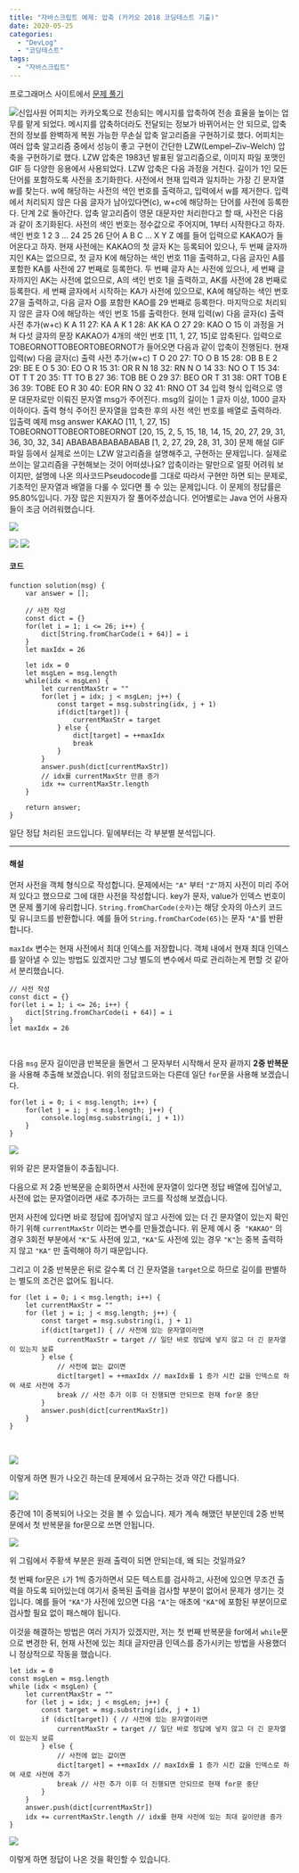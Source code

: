 ```yaml
---
title: "자바스크립트 예제: 압축 (카카오 2018 코딩테스트 기출)"
date: 2020-05-25
categories: 
  - "DevLog"
  - "코딩테스트"
tags: 
  - "자바스크립트"
---
```


프로그래머스 사이트에서 [문제 풀기](https://programmers.co.kr/learn/courses/30/lessons/17684#)

![신입사원 어피치는 카카오톡으로 전송되는 메시지를 압축하여 전송 효율을 높이는 업무를 맡게 되었다. 메시지를 압축하더라도 전달되는 정보가 바뀌어서는 안 되므로, 압축 전의 정보를 완벽하게 복원 가능한 무손실 압축 알고리즘을 구현하기로 했다. 어피치는 여러 압축 알고리즘 중에서 성능이 좋고 구현이 간단한 LZW(Lempel–Ziv–Welch) 압축을 구현하기로 했다. LZW 압축은 1983년 발표된 알고리즘으로, 이미지 파일 포맷인 GIF 등 다양한 응용에서 사용되었다. LZW 압축은 다음 과정을 거친다. 길이가 1인 모든 단어를 포함하도록 사전을 초기화한다. 사전에서 현재 입력과 일치하는 가장 긴 문자열 w를 찾는다. w에 해당하는 사전의 색인 번호를 출력하고, 입력에서 w를 제거한다. 입력에서 처리되지 않은 다음 글자가 남아있다면(c), w+c에 해당하는 단어를 사전에 등록한다. 단계 2로 돌아간다. 압축 알고리즘이 영문 대문자만 처리한다고 할 때, 사전은 다음과 같이 초기화된다. 사전의 색인 번호는 정수값으로 주어지며, 1부터 시작한다고 하자. 색인 번호 1 2 3 … 24 25 26 단어 A B C … X Y Z 예를 들어 입력으로 KAKAO가 들어온다고 하자. 현재 사전에는 KAKAO의 첫 글자 K는 등록되어 있으나, 두 번째 글자까지인 KA는 없으므로, 첫 글자 K에 해당하는 색인 번호 11을 출력하고, 다음 글자인 A를 포함한 KA를 사전에 27 번째로 등록한다. 두 번째 글자 A는 사전에 있으나, 세 번째 글자까지인 AK는 사전에 없으므로, A의 색인 번호 1을 출력하고, AK를 사전에 28 번째로 등록한다. 세 번째 글자에서 시작하는 KA가 사전에 있으므로, KA에 해당하는 색인 번호 27을 출력하고, 다음 글자 O를 포함한 KAO를 29 번째로 등록한다. 마지막으로 처리되지 않은 글자 O에 해당하는 색인 번호 15를 출력한다. 현재 입력(w) 다음 글자(c) 출력 사전 추가(w+c) K A 11 27: KA A K 1 28: AK KA O 27 29: KAO O 15 이 과정을 거쳐 다섯 글자의 문장 KAKAO가 4개의 색인 번호 [11, 1, 27, 15]로 압축된다. 입력으로 TOBEORNOTTOBEORTOBEORNOT가 들어오면 다음과 같이 압축이 진행된다. 현재 입력(w) 다음 글자(c) 출력 사전 추가(w+c) T O 20 27: TO O B 15 28: OB B E 2 29: BE E O 5 30: EO O R 15 31: OR R N 18 32: RN N O 14 33: NO O T 15 34: OT T T 20 35: TT TO B 27 36: TOB BE O 29 37: BEO OR T 31 38: ORT TOB E 36 39: TOBE EO R 30 40: EOR RN O 32 41: RNO OT 34 입력 형식 입력으로 영문 대문자로만 이뤄진 문자열 msg가 주어진다. msg의 길이는 1 글자 이상, 1000 글자 이하이다. 출력 형식 주어진 문자열을 압축한 후의 사전 색인 번호를 배열로 출력하라. 입출력 예제 msg answer KAKAO [11, 1, 27, 15] TOBEORNOTTOBEORTOBEORNOT [20, 15, 2, 5, 15, 18, 14, 15, 20, 27, 29, 31, 36, 30, 32, 34] ABABABABABABABAB [1, 2, 27, 29, 28, 31, 30] 문제 해설 GIF 파일 등에서 실제로 쓰이는 LZW 알고리즘을 설명해주고, 구현하는 문제입니다. 실제로 쓰이는 알고리즘을 구현해보는 것이 어떠셨나요? 압축이라는 말만으로 얼핏 어려워 보이지만, 설명에 나온 의사코드Pseudocode를 그대로 따라서 구현만 하면 되는 문제로, 기초적인 문자열과 배열을 다룰 수 있다면 풀 수 있는 문제입니다. 이 문제의 정답률은 95.80%입니다. 가장 많은 지원자가 잘 풀어주셨습니다. 언어별로는 Java 언어 사용자들이 조금 어려워했습니다.](./assets/img/wp-content/uploads/2020/05/스크린샷-2020-05-25-오후-12.43.00.png)

 ![](/assets/img/wp-content/uploads/2020/05/스크린샷-2020-05-25-오후-12.43.49.png)

 ![](/assets/img/wp-content/uploads/2020/05/스크린샷-2020-05-25-오후-12.44.41.png) ![](/assets/img/wp-content/uploads/2020/05/스크린샷-2020-05-25-오후-12.45.48.png)

#### **코드**

```
function solution(msg) {
    var answer = [];
    
    // 사전 작성
    const dict = {}
    for(let i = 1; i <= 26; i++) {
        dict[String.fromCharCode(i + 64)] = i
    }
    let maxIdx = 26
    
    let idx = 0
    let msgLen = msg.length
    while(idx < msgLen) {
        let currentMaxStr = ""
        for(let j = idx; j < msgLen; j++) {
            const target = msg.substring(idx, j + 1)
            if(dict[target]) {
                currentMaxStr = target
            } else {
                dict[target] = ++maxIdx
                break
            }
        }
        answer.push(dict[currentMaxStr])
        // idx를 currentMaxStr 만큼 증가
        idx += currentMaxStr.length
    }
    
    return answer;
}
```

일단 정답 처리된 코드입니다. 밑에부터는 각 부분별 분석입니다.

* * *

#### **해설**

먼저 사전을 객체 형식으로 작성합니다. 문제에서는 `"A"` 부터 `"Z"`까지 사전이 미리 주어져 있다고 했으므로 그에 대한 사전을 작성합니다. key가 문자, value가 인덱스 번호이면 문제 풀기에 유리합니다. `String.fromCharCode(숫자)`는 해당 숫자의 아스키 코드 및 유니코드를 반환합니다. 예를 들어 `String.fromCharCode(65)`는 문자 `"A"`를 반환합니다.

`maxIdx` 변수는 현재 사전에서 최대 인덱스를 저장합니다. 객체 내에서 현재 최대 인덱스를 알아낼 수 있는 방법도 있겠지만 그냥 별도의 변수에서 따로 관리하는게 편할 것 같아서 분리했습니다.

```
// 사전 작성
const dict = {}
for(let i = 1; i <= 26; i++) {
    dict[String.fromCharCode(i + 64)] = i
}
let maxIdx = 26
```

 

다음 `msg` 문자 길이만큼 반복문을 돌면서 그 문자부터 시작해서 문자 끝까지 **2중 반복문**을 사용해 추출해 보겠습니다. 위의 정답코드와는 다른데 일단 `for`문을 사용해 보겠습니다.

```
for(let i = 0; i < msg.length; i++) {
    for(let j = i; j < msg.length; j++) {
        console.log(msg.substring(i, j + 1))
    }
}
```

 ![](/assets/img/wp-content/uploads/2020/05/스크린샷-2020-05-25-오후-1.04.59.png)

위와 같은 문자열들이 추출됩니다.

다음으로 저 2중 반복문을 순회하면서 사전에 문자열이 있다면 정답 배열에 집어넣고, 사전에 없는 문자열이라면 새로 추가하는 코드를 작성해 보겠습니다.

먼저 사전에 있다면 바로 정답에 집어넣지 않고 사전에 있는 더 긴 문자열이 있는지 확인하기 위해 `currentMaxStr` 이라는 변수를 만들겠습니다. 위 문제 예시 중  `"KAKAO"` 의 경우 3회전 부분에서 `"K"`도 사전에 있고, `"KA"`도 사전에 있는 경우 `"K"`는 중복 출력하지 않고 `"KA"` 만 출력해야 하기 때문입니다.

그리고 이 2중 반복문은 뒤로 갈수록 더 긴 문자열을 `target`으로 하므로 길이를 판별하는 별도의 조건은 없어도 됩니다.

```
for (let i = 0; i < msg.length; i++) {
    let currentMaxStr = ""
    for (let j = i; j < msg.length; j++) {
        const target = msg.substring(i, j + 1)
        if(dict[target]) { // 사전에 있는 문자열이라면
            currentMaxStr = target // 일단 바로 정답에 넣지 않고 더 긴 문자열이 있는지 보류
        } else {
            // 사전에 없는 값이면
            dict[target] = ++maxIdx // maxIdx를 1 증가 시킨 값을 인덱스로 하여 새로 사전에 추가
            break // 사전 추가 이후 더 진행되면 안되므로 현재 for문 중단
        }
        answer.push(dict[currentMaxStr])
    }
}
```

 

 ![](/assets/img/wp-content/uploads/2020/05/스크린샷-2020-05-25-오후-1.55.31.png)

이렇게 하면 뭔가 나오긴 하는데 문제에서 요구하는 것과 약간 다릅니다.

 ![](/assets/img/wp-content/uploads/2020/05/스크린샷-2020-05-25-오후-1.20.12.png)

중간에 1이 중복되어 나오는 것을 볼 수 있습니다. 제가 계속 해맸던 부분인데 2중 반복문에서 첫 반복문을 for문으로 쓰면 안됩니다.

 ![](/assets/img/wp-content/uploads/2020/05/스크린샷-2020-05-25-오후-1.04.59_.png)

위 그림에서 주황색 부분은 원래 출력이 되면 안되는데, 왜 되는 것일까요?

첫 번째 for문은 `i`가 1씩 증가하면서 모든 텍스트를 검사하고, 사전에 있으면 무조건 출력을 하도록 되어있는데 여기서 중복된 출력을 검사할 부분이 없어서 문제가 생기는 것입니다. 예를 들어 `"KA"`가 사전에 있으면 다음 `"A"`는 애초에 `"KA"`에 포함된 부분이므로 검사할 필요 없이 패스해야 됩니다.

이것을 해결하는 방법은 여러 가지가 있겠지만, 저는 첫 번째 반복문을 for에서 `while`문으로 변경한 뒤, 현재 사전에 있는 최대 글자만큼 인덱스를 증가시키는 방법을 사용했더니 정상적으로 작동을 했습니다.

```
let idx = 0
const msgLen = msg.length
while (idx < msgLen) {
    let currentMaxStr = ""
    for (let j = idx; j < msgLen; j++) {
        const target = msg.substring(idx, j + 1)
        if (dict[target]) { // 사전에 있는 문자열이라면
            currentMaxStr = target // 일단 바로 정답에 넣지 않고 더 긴 문자열이 있는지 보류
        } else {
            // 사전에 없는 값이면
            dict[target] = ++maxIdx // maxIdx를 1 증가 시킨 값을 인덱스로 하여 새로 사전에 추가
            break // 사전 추가 이후 더 진행되면 안되므로 현재 for문 중단
        }
    }
    answer.push(dict[currentMaxStr])
    idx += currentMaxStr.length // idx를 현재 사전에 있는 최대 길이만큼 증가
}
```

 ![](/assets/img/wp-content/uploads/2020/05/스크린샷-2020-05-25-오후-2.00.37.png)

이렇게 하면 정답이 나온 것을 확인할 수 있습니다.
